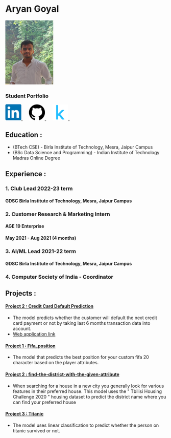 # Aryan Goyal 

<img src="/images/dp.jpeg" height="200" width="150" >


### Student Portfolio
<a href="https://www.linkedin.com/in/aryan-goyal-4961981bb/">
  <img src="/images/download.png" width="50" height="50">
</a>&nbsp;&nbsp;&nbsp;&nbsp;
<a href="https://github.com/aryangoyalag">
  <img src="/images/download (1).png" width="50" height="50">
</a>&nbsp;&nbsp;&nbsp;&nbsp;
<a href="https://www.kaggle.com/aryangoyal">
  <img src="/images/download (2).png" width="50" height="50">
</a>&nbsp;&nbsp;&nbsp;&nbsp;

## Education :
- (BTech CSE) - Birla Institute of Technology, Mesra, Jaipur Campus
- (BSc Data Science and Programming) - Indian Institute of Technology Madras Online Degree

## Experience :
### 1. Club Lead 2022-23 term
#### GDSC Birla Institute of Technology, Mesra, Jaipur Campus

### 2. Customer Research & Marketing Intern
####   AGE 19 Enterprise
####  May 2021 - Aug 2021 (4 months)

### 3. AI/ML Lead 2021-22 term
#### GDSC Birla Institute of Technology, Mesra, Jaipur Campus

### 4. Computer Society of India - Coordinator

## Projects :
#### [Project 2 : Credit Card Default Prediction](https://github.com/aryangoyalag/cred) 

- The model predicts whether the customer will default the next credit card payment or not by taking last 6 months transaction data into account.
- [Web application link](https://cc-defaulter-checker.vercel.app/)
#### [Project 1 : Fifa_position](https://github.com/aryangoyalag/Fifa_position) 

- The model that predicts the best position for your custom fifa 20 character based on the player attributes.

#### [Project 2 : find-the-district-with-the-given-attribute](https://github.com/aryangoyalag/find-the-district-with-the-given-attributes)

- When searching for a house in a new city you generally look for various features in their preferred house. This model uses the " Tbilisi Housing Challenge 2020 " housing dataset to predict the district name where you can find your preferred house

#### [Project 3 : Titanic](https://github.com/aryangoyalag/titanic)

- The model uses linear classification to predict whether the person on titanic survived or not.



